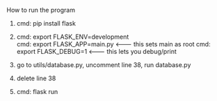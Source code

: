 
How to run the program

1. cmd: pip install flask

2.  cmd: export FLASK_ENV=development    
    cmd: export FLASK_APP=main.py        <--- this sets main as root
    cmd: export FLASK_DEBUG=1            <--- this lets you debug/print

3. go to utils/database.py, uncomment line 38, run database.py

4. delete line 38

5. cmd: flask run